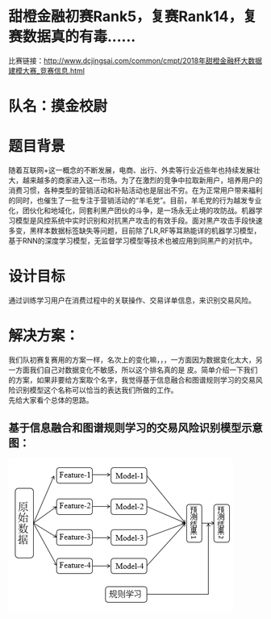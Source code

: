 # 甜橙金融初赛Rank5，复赛Rank14，复赛数据真的有毒......  
比赛链接：http://www.dcjingsai.com/common/cmpt/2018年甜橙金融杯大数据建模大赛_竞赛信息.html  
# 队名：摸金校尉
# 题目背景  
随着互联网+这一概念的不断发展，电商、出行、外卖等行业近些年也持续发展壮大，越来越多的商家进入这一市场。为了在激烈的竞争中拉取新用户，培养用户的消费习惯，各种类型的营销活动和补贴活动也是层出不穷。在为正常用户带来福利的同时，也催生了一批专注于营销活动的“羊毛党”。目前，羊毛党的行为越发专业化，团伙化和地域化，同套利黑产团伙的斗争，是一场永无止境的攻防战。机器学习模型是风控系统中实时识别和对抗黑产攻击的有效手段。面对黑产攻击手段快速多变，黑样本数据标签缺失等问题，目前除了LR,RF等耳熟能详的机器学习模型，基于RNN的深度学习模型，无监督学习模型等技术也被应用到同黑产的对抗中。  
# 设计目标  
通过训练学习用户在消费过程中的关联操作、交易详单信息，来识别交易风险。  
# 解决方案：  
我们队初赛复赛用的方案一样，名次上的变化嘛，，，一方面因为数据变化太大，另一方面我们自己对数据变化不敏感，所以这个排名真的是 皮。简单介绍一下我们的方案，如果非要给方案取个名字，我觉得基于信息融合和图谱规则学习的交易风险识别模型这个名称可以恰当的表达我们所做的工作。  
先给大家看个总体的思路。
## 基于信息融合和图谱规则学习的交易风险识别模型示意图：
![基于信息融合和图谱规则学习的交易风险识别模型](https://github.com/CuiNing6/2018-TianCheng/blob/master/img/1.PNG)

